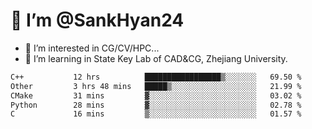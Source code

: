 # 👋 I’m @SankHyan24

- 👀 I’m interested in CG/CV/HPC...
- 🌱 I’m learning in State Key Lab of CAD&CG, Zhejiang University.

<!---
SankHyan24/SankHyan24 is a ✨ special ✨ repository because its `README.md` (this file) appears on your GitHub profile.
You can click the Preview link to take a look at your changes.
--->
<!--START_SECTION:waka-->

```txt
C++           12 hrs          █████████████████▒░░░░░░░   69.50 %
Other         3 hrs 48 mins   █████▒░░░░░░░░░░░░░░░░░░░   21.99 %
CMake         31 mins         ▓░░░░░░░░░░░░░░░░░░░░░░░░   03.02 %
Python        28 mins         ▓░░░░░░░░░░░░░░░░░░░░░░░░   02.78 %
C             16 mins         ▒░░░░░░░░░░░░░░░░░░░░░░░░   01.57 %
```

<!--END_SECTION:waka-->
